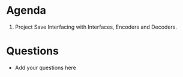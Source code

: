Agenda
======

1. Project Save Interfacing with Interfaces, Encoders and Decoders.

Questions
=========

* Add your questions here
